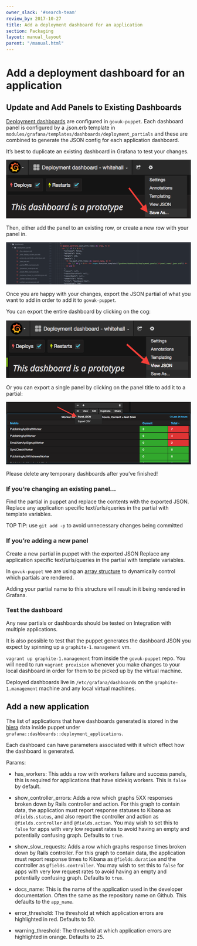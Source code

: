 ```yaml
---
owner_slack: '#search-team'
review_by: 2017-10-27
title: Add a deployment dashboard for an application
section: Packaging
layout: manual_layout
parent: "/manual.html"
---
```


# Add a deployment dashboard for an application

## Update and Add Panels to Existing Dashboards

[Deployment dashboards](deployment-dashboards.html) are configured in `govuk-puppet`. Each dashboard panel is configured by a .json.erb template in `modules/grafana/templates/dashboards/deployment_partials` and these are combined to generate the JSON config for each application dashboard.

It’s best to duplicate an existing dashboard in Grafana to test your changes.

![Duplicate dashboard](images/deployment_dashboards/duplicate_dashboard.png)

Then, either add the panel to an existing row, or create a new row with your panel in.

![Panel rows](images/deployment_dashboards/panel_rows.png)

Once you are happy with your changes, export the JSON partial of what you want to add in order to add it to `govuk-puppet`.

You can export the entire dashboard by clicking on the cog:

![Dashboard JSON](images/deployment_dashboards/view_json.png)

Or you can export a single panel by clicking on the panel title to add it to a partial:

![Panel JSON](images/deployment_dashboards/panel_json.png)

Please delete any temporary dashboards after you’ve finished!

### If you’re changing an existing panel…

Find the partial in puppet and replace the contents with the exported JSON. Replace any application specific text/urls/queries in the partial with template variables.

TOP TIP: use `git add -p` to avoid unnecessary changes being committed

### If you’re adding a new panel

Create a new partial in puppet with the exported JSON
Replace any application specific text/urls/queries in the partial with template variables.

In `govuk-puppet` we are using an [array structure](https://github.com/alphagov/govuk-puppet/blob/master/modules/grafana/manifests/dashboards.pp) to dynamically control which partials are rendered.

Adding your partial name to this structure will result in it being rendered in Grafana.

### Test the dashboard

Any new partials or dashboards should be tested on Integration with multiple applications.

It is also possible to test that the puppet generates the dashboard JSON you expect by spinning up a `graphite-1.management` vm.

`vagrant up graphite-1.management` from inside the `govuk-puppet` repo. You will need to run `vagrant provision` whenever you make changes to your local dashboard in order for them to be picked up by the virtual machine.

Deployed dashboards live in `/etc/grafana/dashboards` on the `graphite-1.management` machine and any local virtual machines.

## Add a new application

The list of applications that have dashboards generated is stored in the [hiera](https://github.com/alphagov/govuk-puppet/blob/master/hieradata/common.yaml) data inside puppet under `grafana::dashboards::deployment_applications`.

Each dashboard can have parameters associated with it which effect how the dashboard is generated.

Params:

- has_workers: This adds a row with workers failure and success panels, this is required for applications that have sidekiq workers. This is `false` by default.

- show_controller_errors: Adds a row which graphs 5XX responses broken down by Rails controller and action. For this graph to contain data, the application must report response statuses to Kibana as `@fields.status`, and also report the controller and action as `@fields.controller` and `@fields.action`. You may wish to set this to `false` for apps with very low request rates to avoid having an empty and potentially confusing graph. Defaults to `true`.

- show_slow_requests: Adds a row which graphs response times broken down by Rails controller. For this graph to contain data, the application must report response times to Kibana as `@fields.duration` and the controller as `@fields.controller`. You may wish to set this to `false` for apps with very low request rates to avoid having an empty and potentially confusing graph. Defaults to `true`.

- docs_name: This is the name of the application used in the developer documentation. Often the same as the repository name on Github. This defaults to the `app_name`.

- error_threshold: The threshold at which application errors are highlighted in red. Defaults to 50.

- warning_threshold: The threshold at which application errors are highlighted in orange. Defaults to 25.
